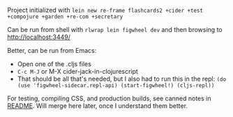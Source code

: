 Project initialized with `lein new re-frame flashcards2 +cider +test +compojure +garden +re-com +secretary`

Can be run from shell with `rlwrap lein figwheel dev` and then browsing to
[http://localhost:3449/](http://localhost:3449/)

Better, can be run from Emacs:
- Open one of the .cljs files
- `C-c M-J` or M-X cider-jack-in-clojurescript
- That should be all that's needed, but I also had to run this in the repl: `(do (use 'figwheel-sidecar.repl-api) (start-figwheel!) (cljs-repl))`

For testing, compiling CSS, and production builds, see canned notes in
[README](../README.md). Will merge here later, once I understand them better.
